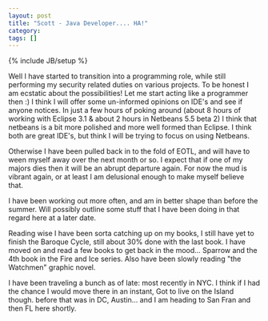 ```yaml
---
layout: post
title: "Scott - Java Developer.... HA!"
category: 
tags: []
---
```

{% include JB/setup %}

Well I have started to transition into a programming role, while still performing my security related duties on various projects.  To be honest I am ecstatic about the possibilities!  Let me start acting like a programmer then :)  I think I will offer some un-informed opinions on IDE's and see if anyone notices.  In just a few hours of poking around (about 8 hours of working with Eclipse 3.1 &amp; about 2 hours in Netbeans 5.5 beta 2) I think that netbeans is a bit more polished and more well formed than Eclipse.  I think both are great IDE's, but think I will be trying to focus on using Netbeans.

Otherwise I have been pulled back in to the fold of EOTL, and will have to ween myself away over the next month or so.  I expect that if one of my majors dies then it will be an abrupt departure again.  For now the mud is vibrant again, or at least I am delusional enough to make myself believe that.

I have been working out more often, and am in better shape than before the summer.  Will possibly outline some stuff that I have been doing in that regard here at a later date.

Reading wise I have been sorta catching up on my books, I still have yet to finish the Baroque Cycle, still about 30% done with the last book.  I have moved on and read a few books to get back in the mood... Sparrow and the 4th book in the Fire and Ice series.  Also have been slowly reading "the Watchmen" graphic novel.

I have been traveling a bunch as of late: most recently in NYC.  I think if I had the chance I would move there in an instant, Got to live on the Island though.  before that was in DC, Austin... and I am heading to San Fran and then FL here shortly.
